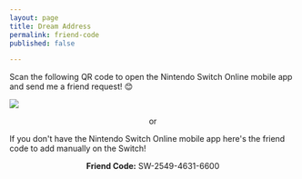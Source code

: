 ```yaml
---
layout: page
title: Dream Address
permalink: friend-code
published: false

---
```

Scan the following QR code to open the Nintendo Switch Online mobile app and send me a friend request! 😊

**![](https://res.cloudinary.com/dgzrtvctq/image/upload/v1659376190/nintendo_switch_friend_code_qr_dc8zex.jpg)**

<p align="center">or</p>

If you don't have the Nintendo Switch Online mobile app here's the friend code to add manually on the Switch!

<p align="center"><b>Friend Code:</b> SW-2549-4631-6600</p>